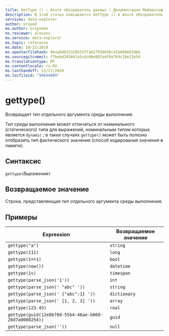 ```yaml
---
title: GetType () — Azure обозреватель данных | Документация Майкрософт
description: В этой статье описывается GetType () в Azure обозреватель данных.
services: data-explorer
author: orspod
ms.author: orspodek
ms.reviewer: alexans
ms.service: data-explorer
ms.topic: reference
ms.date: 10/23/2018
ms.openlocfilehash: 84aa0d815328532f7a627958b56c41b998665d6b
ms.sourcegitcommit: f7bebd245081a5cdc08e88fa4f9a769c18e13e5d
ms.translationtype: MT
ms.contentlocale: ru-RU
ms.lasthandoff: 11/17/2020
ms.locfileid: "94644609"
---
```

# <a name="gettype"></a>gettype()

Возвращает тип отдельного аргумента среды выполнения.

Тип среды выполнения может отличаться от номинального (статического) типа для выражений, номинальным типом которых является `dynamic` ; в таких случаях `gettype()` может быть полезно отобразить тип фактического значения (способ кодирования значения в памяти).

## <a name="syntax"></a>Синтаксис

`gettype(`*Выражения*`)`

## <a name="returns"></a>Возвращаемое значение

Строка, представляющая тип отдельного аргумента среды выполнения.

## <a name="examples"></a>Примеры

|Expression                          |Возвращаемое значение      |
|------------------------------------|-------------|
|`gettype("a")`                      |`string`     |
|`gettype(111)`                      |`long`       |
|`gettype(1==1)`                     |`bool`       |
|`gettype(now())`                    |`datetime`   |
|`gettype(1s)`                       |`timespan`   |
|`gettype(parse_json('1'))`           |`int`        |
|`gettype(parse_json(' "abc" '))`     |`string`     |
|`gettype(parse_json(' {"abc":1} '))` |`dictionary` | 
|`gettype(parse_json(' [1, 2, 3] '))` |`array`      |
|`gettype(123.45)`                   |`real`       |
|`gettype(guid(12e8b78d-55b4-46ae-b068-26d7a0080254))`|`guid`| 
|`gettype(parse_json(''))`            |`null`|
